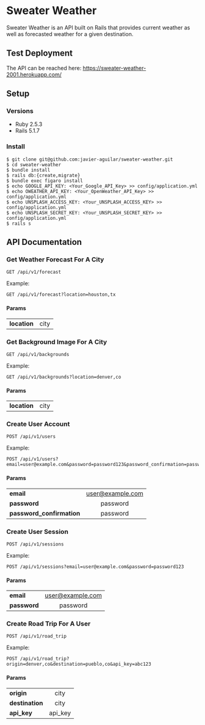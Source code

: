 # Sweater Weather
Sweater Weather is an API built on Rails that provides current weather as well as forecasted weather for a given destination. 

## Test Deployment
The API can be reached here: https://sweater-weather-2001.herokuapp.com/

## Setup 
### Versions
- Ruby 2.5.3
- Rails 5.1.7

### Install
```shell
$ git clone git@github.com:javier-aguilar/sweater-weather.git
$ cd sweater-weather
$ bundle install
$ rails db:{create,migrate}
$ bundle exec figaro install
$ echo GOOGLE_API_KEY: <Your_Google_API_Key> >> config/application.yml
$ echo OWEATHER_API_KEY: <Your_OpenWeather_API_Key> >> config/application.yml
$ echo UNSPLASH_ACCESS_KEY: <Your_UNSPLASH_ACCESS_KEY> >> config/application.yml
$ echo UNSPLASH_SECRET_KEY: <Your_UNSPLASH_SECRET_KEY> >> config/application.yml
$ rails s
```

## API Documentation

### Get Weather Forecast For A City
```shell
GET /api/v1/forecast
```
Example:
```shell
GET /api/v1/forecast?location=houston,tx
```
#### Params
|         |            |
| ------------- |:-------------:|
| **location**     | city |


### Get Background Image For A City
```shell
GET /api/v1/backgrounds
```
Example:
```shell
GET /api/v1/backgrounds?location=denver,co
```
#### Params
|         |            |
| ------------- |:-------------:|
| **location**     | city |


### Create User Account
```shell
POST /api/v1/users
```
Example:
```
POST /api/v1/users?email=user@example.com&password=password123&password_confirmation=password123
```
#### Params
|         |            |
| ------------- |:-------------:|
| **email**     | user@example.com |
| **password**      | password        |
| **password_confirmation** | password        |

### Create User Session
```shell
POST /api/v1/sessions
```
Example:
```
POST /api/v1/sessions?email=user@example.com&password=password123
```
#### Params
|         |            |
| ------------- |:-------------:|
| **email**     | user@example.com |
| **password**      | password        |

### Create Road Trip For A User
```shell
POST /api/v1/road_trip
```
Example:
```
POST /api/v1/road_trip?origin=denver,co&destination=pueblo,co&api_key=abc123
```
#### Params
|         |            |
| ------------- |:-------------:|
| **origin**     | city |
| **destination**      | city        |
| **api_key** | api_key        |

